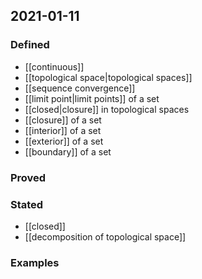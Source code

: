 ## 2021-01-11
### Defined
-  [[continuous]]
-  [[topological space|topological spaces]]
-  [[sequence convergence]]
-  [[limit point|limit points]] of a set
-  [[closed|closure]] in topological spaces
-  [[closure]] of a set
-  [[interior]] of a set
-  [[exterior]] of a set
-  [[boundary]] of a set
### Proved
### Stated
- [[closed]]
- [[decomposition of topological space]]
### Examples